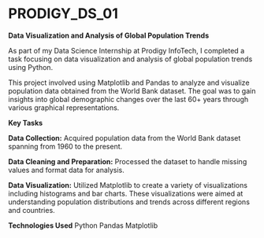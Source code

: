 # PRODIGY_DS_01
**Data Visualization and Analysis of Global Population Trends**

As part of my Data Science Internship at Prodigy InfoTech, I completed a task focusing on data visualization and analysis of global population trends using Python.

This project involved using Matplotlib and Pandas to analyze and visualize population data obtained from the World Bank dataset. The goal was to gain insights into global demographic changes over the last 60+ years through various graphical representations.

**Key Tasks**

**Data Collection:** Acquired population data from the World Bank dataset spanning from 1960 to the present.

**Data Cleaning and Preparation:** Processed the dataset to handle missing values and format data for analysis.

**Data Visualization:** Utilized Matplotlib to create a variety of visualizations including histograms and bar charts. These visualizations were aimed at understanding population distributions and trends across different regions and countries.

**Technologies Used**
Python
Pandas
Matplotlib
